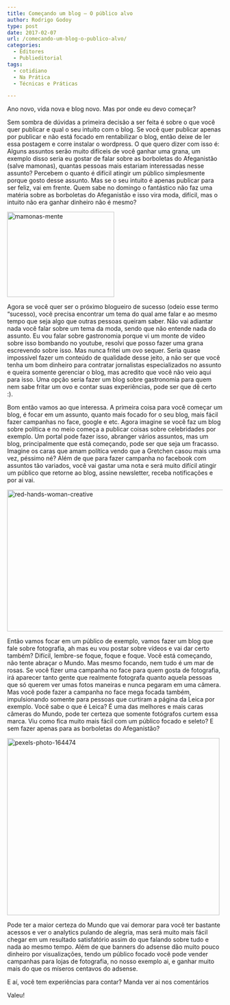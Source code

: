 ```yaml
---
title: Começando um blog – O público alvo
author: Rodrigo Godoy
type: post
date: 2017-02-07
url: /comecando-um-blog-o-publico-alvo/
categories:
  - Editores
  - Publieditorial
tags:
  - cotidiano
  - Na Prática
  - Técnicas e Práticas

---
```

Ano novo, vida nova e blog novo. Mas por onde eu devo começar?

Sem sombra de dúvidas a primeira decisão a ser feita é sobre o que você quer publicar e qual o seu intuito com o blog. Se você quer publicar apenas por publicar e não está focado em rentabilizar o blog, então deixe de ler essa postagem e corre instalar o wordpress. O que quero dizer com isso é: Alguns assuntos serão muito difíceis de você ganhar uma grana, um exemplo disso seria eu gostar de falar sobre as borboletas do Afeganistão (salve mamonas), quantas pessoas mais estariam interessadas nesse assunto? Percebem o quanto é difícil atingir um público simplesmente porque gosto desse assunto. Mas se o seu intuito é apenas publicar para ser feliz, vai em frente. Quem sabe no domingo o fantástico não faz uma matéria sobre as borboletas do Afeganistão e isso vira moda, difícil, mas o intuito não era ganhar dinheiro não é mesmo?

<img class="size-full wp-image-56762 aligncenter" src="uploads/2016/12/mamonas-mente.gif" alt="mamonas-mente" width="250" height="199" />

Agora se você quer ser o próximo blogueiro de sucesso (odeio esse termo &#8220;sucesso), você precisa encontrar um tema do qual ame falar e ao mesmo tempo que seja algo que outras pessoas queiram saber. Não vai adiantar nada você falar sobre um tema da moda, sendo que não entende nada do assunto. Eu vou falar sobre gastronomia porque vi um monte de vídeo sobre isso bombando no youtube, resolvi que posso fazer uma grana escrevendo sobre isso. Mas nunca fritei um ovo sequer. Seria quase impossível fazer um conteúdo de qualidade desse jeito, a não ser que você tenha um bom dinheiro para contratar jornalistas especializados no assunto e queira somente gerenciar o blog, mas acredito que você não veio aqui para isso. Uma opção seria fazer um blog sobre gastronomia para quem nem sabe fritar um ovo e contar suas experiências, pode ser que dê certo :).

Bom então vamos ao que interessa. A primeira coisa para você começar um blog, é focar em um assunto, quanto mais focado for o seu blog, mais fácil fazer campanhas no face, google e etc. Agora imagine se você faz um blog sobre política e no meio começa a publicar coisas sobre celebridades por exemplo. Um portal pode fazer isso, abranger vários assuntos, mas um blog, principalmente que está começando, pode ser que seja um fracasso. Imagine os caras que amam política vendo que a Gretchen casou mais uma vez, péssimo né? Além de que para fazer campanha no facebook com assuntos tão variados, você vai gastar uma nota e será muito difícil atingir um público que retorne ao blog, assine newsletter, receba notificações e por ai vai.

<img class="wp-image-56764 aligncenter" src="uploads/2016/12/red-hands-woman-creative-1.jpg" alt="red-hands-woman-creative" width="526" height="331" />

Então vamos focar em um público de exemplo, vamos fazer um blog que fale sobre fotografia, ah mas eu vou postar sobre vídeos e vai dar certo também? Difícil, lembre-se foque, foque e foque. Você está começando, não tente abraçar o Mundo. Mas mesmo focando, nem tudo é um mar de rosas. Se você fizer uma campanha no face para quem gosta de fotografia, irá aparecer tanto gente que realmente fotografa quanto aquela pessoas que só querem ver umas fotos maneiras e nunca pegaram em uma câmera. Mas você pode fazer a campanha no face mega focada também, impulsionando somente para pessoas que curtiram a página da Leica por exemplo. Você sabe o que é Leica? É uma das melhores e mais caras câmeras do Mundo, pode ter certeza que somente fotógrafos curtem essa marca. Viu como fica muito mais fácil com um público focado e seleto? E sem fazer apenas para as borboletas do Afeganistão?

<img class="wp-image-56763 aligncenter" src="uploads/2016/12/pexels-photo-164474.jpeg" alt="pexels-photo-164474" width="496" height="414" />

Pode ter a maior certeza do Mundo que vai demorar para você ter bastante acessos e ver o analytics pulando de alegria, mas será muito mais fácil chegar em um resultado satisfatório assim do que falando sobre tudo e nada ao mesmo tempo. Além de que banners do adsense dão muito pouco dinheiro por visualizações, tendo um público focado você pode vender campanhas para lojas de fotografia, no nosso exemplo ai, e ganhar muito mais do que os míseros centavos do adsense.

E aí, você tem experiências para contar? Manda ver ai nos comentários

Valeu!